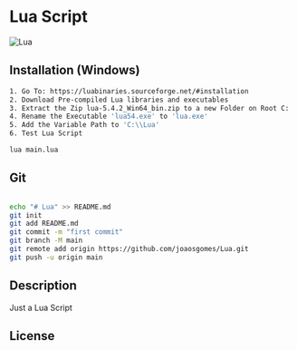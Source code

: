# Lua Script

![Lua](https://www.lua.org/images/powered-by-lua.gif)

## Installation (Windows)

```bash
1. Go To: https://luabinaries.sourceforge.net/#installation
2. Download Pre-compiled Lua libraries and executables
3. Extract the Zip lua-5.4.2_Win64_bin.zip to a new Folder on Root C:
4. Rename the Executable 'lua54.exe' to 'lua.exe'
5. Add the Variable Path to 'C:\\Lua'
6. Test Lua Script

lua main.lua

```

## Git

```bash

echo "# Lua" >> README.md
git init
git add README.md
git commit -m "first commit"
git branch -M main
git remote add origin https://github.com/joaosgomes/Lua.git
git push -u origin main

```

## Description

Just a Lua Script

## License
